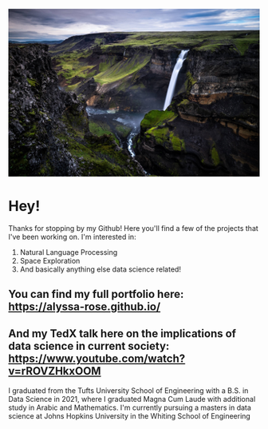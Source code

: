 ![waterfall](Waterfall.jpg)



# Hey! #

 Thanks for stopping by my Github! Here you'll find a few of the projects that I've been working on. I'm interested in: 
   1. Natural Language Processing 
   2. Space Exploration
   3. And basically anything else data science related!

## You can find my full portfolio here: https://alyssa-rose.github.io/
## And my TedX talk here on the implications of data science in current society: https://www.youtube.com/watch?v=rROVZHkxOOM


 I graduated from the Tufts University School of Engineering with a B.S. in Data Science in 2021, where I graduated Magna Cum Laude with additional study in Arabic and 
 Mathematics. I'm currently pursuing a masters in data science at Johns Hopkins University in the Whiting School of Engineering 


